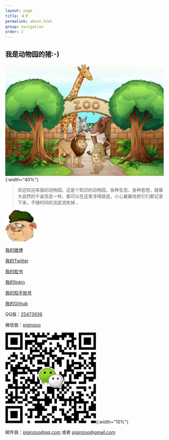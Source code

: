 ```yaml
---
layout: page
title: 关于
permalink: about.html
group: navigation
order: 2
---
```


我是动物园的猪:-)
-----
![我的动物园](/images/zoo.jpg){:width="40%"}

>欢迎欢迎来我的动物园，这是个知识的动物园，各种生态、各种思想，就像大自然的千姿百态一样，都可以在这里寻得踪迹，小心翼翼地把它们都记录下来，不随时间的流逝消失掉...

![动物园de猪](/images/site.jpg)

[我的微博](http://weibo.com/pigzoo)

[我的Twitter](https://twitter.com/piginzoo)

[我的脸书](https://www.facebook.com/piginzoo)

[我的linkin](https://www.linkedin.com/in/%E5%88%9B-%E5%88%98-0490928a/)

[我的知乎账号](https://www.zhihu.com/people/piginzoo/)

[我的Github](https://github.com/piginzoo)

QQ我：[25473936]()

微信我：[piginzoo]()

![](/images/weixin.png){:width="10%"}

邮件我：<piginzoo@qq.com> 或者 <piginzoo@gmail.com>
